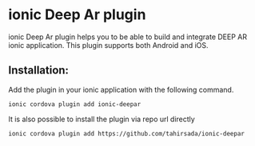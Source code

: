 # ionic Deep Ar plugin

ionic Deep Ar plugin helps you to be able to build and integrate DEEP AR ionic application. This plugin supports both Android and iOS.

## Installation:
Add the plugin in your ionic application with the following command.

`ionic cordova plugin add ionic-deepar`

It is also possible to install the plugin via repo url directly

`ionic cordova plugin add https://github.com/tahirsada/ionic-deepar`
